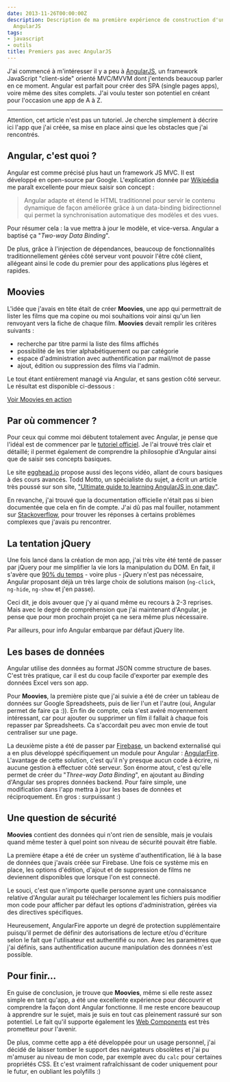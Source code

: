 ```yaml
---
date: 2013-11-26T00:00:00Z
description: Description de ma première expérience de construction d'une web app avec
  AngularJS
tags:
- javascript
- outils
title: Premiers pas avec AngularJS
---
```


J'ai commencé à m'intéresser il y a peu à [AngularJS](http://angularjs.org/), un framework JavaScript "client-side" orienté MVC/MVVM dont j'entends beaucoup parler en ce moment. Angular est parfait pour créer des SPA (single pages apps), voire même des sites complets. J'ai voulu tester son potentiel en créant pour l'occasion une app de A à Z.

---

Attention, cet article n'est pas un tutoriel. Je cherche simplement à décrire ici l'app que j'ai créée, sa mise en place ainsi que les obstacles que j'ai rencontrés.

## Angular, c'est quoi&nbsp;?

Angular est comme précisé plus haut un framework JS MVC. Il est développé en open-source par Google. L'explication donnée par [Wikipédia](http://fr.wikipedia.org/wiki/AngularJS) me paraît excellente pour mieux saisir son concept&nbsp;:

<blockquote><p>Angular adapte et étend le HTML traditionnel pour servir le contenu dynamique de façon améliorée grâce à un data-binding bidirectionnel qui permet la synchronisation automatique des modèles et des vues.</p></blockquote>

Pour résumer cela&nbsp;: la vue mettra à jour le modèle, et vice-versa. Angular a baptisé ça "_Two-way Data Binding_".

De plus, grâce à l'injection de dépendances, beaucoup de fonctionnalités traditionnellement gérées côté serveur vont pouvoir l'être côté client, allégeant ainsi le code du premier pour des applications plus légères et rapides.

## Moovies

L'idée que j'avais en tête était de créer **Moovies**, une app qui permettrait de lister les films que ma copine ou moi souhaitions voir ainsi qu'un lien renvoyant vers la fiche de chaque film. **Moovies** devait remplir les critères suivants&nbsp;:

* recherche par titre parmi la liste des films affichés
* possibilité de les trier alphabétiquement ou par catégorie
* espace d'administration avec authentification par mail/mot de passe
* ajout, édition ou suppression des films via l'admin.

Le tout étant entièrement managé via Angular, et sans gestion côté serveur. Le résultat est disponible ci-dessous&nbsp;:

<p class="link"><a href="http://ronanlevesque.fr/mv">Voir Moovies en action</a></p>

## Par où commencer&nbsp;?

Pour ceux qui comme moi débutent totalement avec Angular, je pense que l'idéal est de commencer par le [tutoriel officiel](http://docs.angularjs.org/tutorial). Je l'ai trouvé très clair et détaillé; il permet également de comprendre la philosophie d'Angular ainsi que de saisir ses concepts basiques.

Le site [egghead.io](http://egghead.io/lessons) propose aussi des leçons vidéo, allant de cours basiques à des cours avancés. Todd Motto, un spécialiste du sujet, a écrit un article très poussé sur son site, ["Ultimate guide to learning AngularJS in one day"](http://toddmotto.com/ultimate-guide-to-learning-angular-js-in-one-day/).

En revanche, j'ai trouvé que la documentation officielle n'était pas si bien documentée que cela en fin de compte. J'ai dû pas mal fouiller, notamment sur [Stackoverflow](http://stackoverflow.com/questions/tagged/angularjs), pour trouver les réponses à certains problèmes complexes que j'avais pu rencontrer.

## La tentation jQuery

Une fois lancé dans la création de mon app, j'ai très vite été tenté de passer par jQuery pour me simplifier la vie lors la manipulation du DOM. En fait, il s'avère que [90% du temps](http://stackoverflow.com/questions/14994391/how-do-i-think-in-angularjs-if-i-have-a-jquery-background?rq=1) - voire plus - jQuery n'est pas nécessaire, Angular proposant déjà un très large choix de solutions maison (`ng-click`, `ng-hide`, `ng-show` et j'en passe).

Ceci dit, je dois avouer que j'y ai quand même eu recours à 2-3 reprises. Mais avec le degré de compréhension que j'ai maintenant d'Angular, je pense que pour mon prochain projet ça ne sera même plus nécessaire.

Par ailleurs, pour info Angular embarque par défaut jQuery lite.

## Les bases de données

Angular utilise des données au format JSON comme structure de bases. C'est très pratique, car il est du coup facile d'exporter par exemple des données Excel vers son app.

Pour **Moovies**, la première piste que j'ai suivie a été de créer un tableau de données sur Google Spreadsheets, puis de lier l'un et l'autre (oui, Angular permet de faire ça&nbsp;:)). En fin de compte, cela s'est avéré moyennement intéressant, car pour ajouter ou supprimer un film il fallait à chaque fois repasser par Spreadsheets. Ca s'accordait peu avec mon envie de tout centraliser sur une page.

La deuxième piste a été de passer par [Firebase](https://www.firebase.com), un backend externalisé qui a en plus développé spécifiquement un module pour Angular&nbsp;: [AngularFire](http://angularfire.com/). L'avantage de cette solution, c'est qu'il n'y presque aucun code à écrire, ni aucune gestion à effectuer côté serveur. Son énorme atout, c'est qu'elle permet de créer du "_Three-way Data Binding_", en ajoutant au _Binding_ d'Angular ses propres données backend. Pour faire simple, une modification dans l'app mettra à jour les bases de données et réciproquement. En gros&nbsp;: surpuissant&nbsp;:)

## Une question de sécurité

**Moovies** contient des données qui n'ont rien de sensible, mais je voulais quand même tester à quel point son niveau de sécurité pouvait être fiable.

La première étape a été de créer un système d'authentification, lié à la base de données que j'avais créée sur Firebase. Une fois ce système mis en place, les options d'édition, d'ajout et de suppression de films ne deviennent disponibles que lorsque l'on est connecté.

Le souci, c'est que n'importe quelle personne ayant une connaissance relative d'Angular aurait pu télécharger localement les fichiers puis modifier mon code pour afficher par défaut les options d'administration, gérées via des directives spécifiques.

Heureusement, AngularFire apporte un degré de protection supplémentaire puisqu'il permet de définir des autorisations de lecture et/ou d'écriture selon le fait que l'utilisateur est authentifié ou non. Avec les paramètres que j'ai définis, sans authentification aucune manipulation des données n'est possible.

## Pour finir...

En guise de conclusion, je trouve que **Moovies**, même si elle reste assez simple en tant qu'app, a été une excellente expérience pour découvrir et comprendre la façon dont Angular fonctionne. Il me reste encore beaucoup à apprendre sur le sujet, mais je suis en tout cas pleinement rassuré sur son potentiel. Le fait qu'il supporte également les [Web Components](http://www.journaldunet.com/developpeur/client-web/web-components-0913.shtml) est très prometteur pour l'avenir.

De plus, comme cette app a été développée pour un usage personnel, j'ai décidé de laisser tomber le support des navigateurs obsolètes et j'ai pu m'amuser au niveau de mon code, par exemple avec du `calc` pour certaines propriétés CSS. Et c'est vraiment rafraîchissant de coder uniquement pour le futur, en oubliant les polyfills&nbsp;:)
